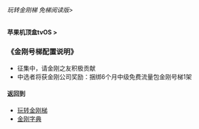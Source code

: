 ###### 玩转金刚梯 免梯阅读版>
#### 苹果机顶盒tvOS >
### 《金刚号梯配置说明》

- 征集中，请金刚之友积极贡献
- 中选者将获金刚公司奖励：捆绑6个月中级免费流量包金刚号梯1架

#### 返回到
- [玩转金刚梯](https://github.com/a2zitpro/web/blob/master/LadderFree/A.md)
- [金刚字典](https://github.com/a2zitpro/web/blob/master/LadderFree/kkDictionary/KKDictionary.md)


